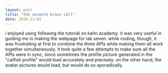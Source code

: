 ```yaml
---
layout: post
title: "the seventh brain cell"
date: 2019-11-01
---
```


i enjoyed using following the tutorial on kahn academy. it was very useful in guiding me in making the webpage for lab seven. while coding, though, it was frustrating at first to combine the three APIs while making them all work together simultaneously. it took quite a few attempts to make sure all the APIs were in sync, since sometimes the profile picture generated in the "catfish profile" would load accurately and precisely. on the other hand, the avatar pictures would load, but would do so sporadically.
